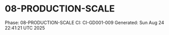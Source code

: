 # 08-PRODUCTION-SCALE
Phase: 08-PRODUCTION-SCALE
CI: CI-GD001-009
Generated: Sun Aug 24 22:41:21 UTC 2025
